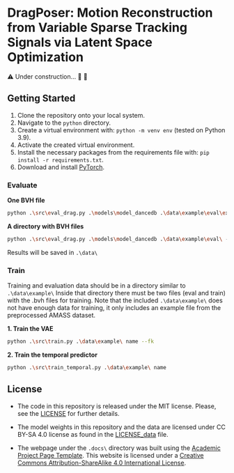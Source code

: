# DragPoser: Motion Reconstruction from Variable Sparse Tracking Signals via Latent Space Optimization

:warning: Under construction... :construction: :construction:

## Getting Started

1. Clone the repository onto your local system.
2. Navigate to the `python` directory.
3. Create a virtual environment with: ``python -m venv env`` (tested on Python 3.9).
4. Activate the created virtual environment.
5. Install the necessary packages from the requirements file with: ``pip install -r requirements.txt``.
6. Download and install [PyTorch](https://pytorch.org/get-started/locally/).

### Evaluate

**One BVH file**
```bash
python .\src\eval_drag.py .\models\model_dancedb .\data\example\eval\example.bvh --config .\config\6_trackers_config.json
```

**A directory with BVH files**
```bash
python .\src\eval_drag.py .\models\model_dancedb .\data\example\eval\ --config .\config\6_trackers_config.json
```

Results will be saved in ``.\data\``

### Train

Training and evaluation data should be in a directory similar to ``.\data\example\``
Inside that directory there must be two files (eval and train) with the .bvh files for training.
Note that the included ``.\data\example\`` does not have enough data for training, it only includes an example file from the preprocessed AMASS dataset.


**1. Train the VAE**
```bash
python .\src\train.py .\data\example\ name --fk
```

**2. Train the temporal predictor**
```bash
python .\src\train_temporal.py .\data\example\ name
```

## License

- The code in this repository is released under the MIT license. Please, see the [LICENSE](LICENSE) for further details.

- The model weights in this repository and the data are licensed under CC BY-SA 4.0 license as found in the [LICENSE_data](LICENSE_data) file.

- The webpage under the ``.docs\`` directory was built using the [Academic Project Page Template](https://github.com/eliahuhorwitz/Academic-project-page-template). This website is licensed under a <a rel="license" href="http://creativecommons.org/licenses/by-sa/4.0/">Creative Commons Attribution-ShareAlike 4.0 International License</a>.
